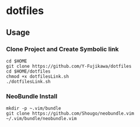 # dotfiles
## Usage
### Clone Project and Create Symbolic link
```
cd $HOME
git clone https://github.com/Y-Fujikawa/dotfiles
cd $HOME/dotfiles
chmod +x dotfilesLink.sh
./dotfilesLink.sh
```

### NeoBundle Install
```
mkdir -p ~.vim/bundle
git clone https://github.com/Shougo/neobundle.vim ~/.vim/bundle/neobundle.vim
```
